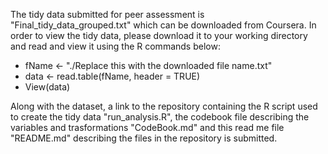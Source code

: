 The tidy data submitted for peer assessment is "Final_tidy_data_grouped.txt" which can be downloaded from Coursera. In order to view the tidy data, please download it to your working directory and read and view it using the R commands below:

- fName <- "./Replace this with the downloaded file name.txt"
- data <- read.table(fName, header = TRUE)
- View(data)


Along with the dataset, a link to the repository containing the R script used to create the tidy data "run_analysis.R", the codebook file describing the variables and trasformations "CodeBook.md" and this read me file "README.md" describing the files in the repository is submitted. 